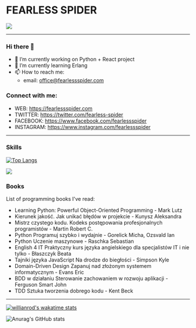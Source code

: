 # FEARLESS SPIDER

<a href="https://www.codewars.com/users/fearless-spider"><img src="https://www.codewars.com/users/fearless-spider/badges/large"></a>

---

### Hi there 👋

* 🔭 I’m currently working on Python + React project
* 🌱 I’m currently learning Erlang
* 📫 How to reach me: 
  * email: office@fearlessspider.com


### Connect with me:

* WEB: https://fearlessspider.com
* TWITTER: https://twitter.com/fearless-spider
* FACEBOOK: https://www.facebook.com/fearlessspider
* INSTAGRAM: https://www.instagram.com/fearlessspider

---
### Skills

[![Top Langs](https://github-readme-stats.vercel.app/api/top-langs/?username=fearless-spider)](https://github.com/anuraghazra/github-readme-stats)

<img
  src="https://cr-skills-chart-widget.azurewebsites.net/api/api?username=fearless-spider&width=820"
/>

### Books
List of programming books I've read:
* Learning Python: Powerful Object-Oriented Programming - Mark Lutz
* Kierunek jakość. Jak unikać błędów w projekcie - Kunysz Aleksandra
* Mistrz czystego kodu. Kodeks postępowania profesjonalnych programistów - Martin Robert C.
* Python Programuj szybko i wydajnie - Gorelick Micha, Ozsvald Ian
* Python Uczenie maszynowe - Raschka Sebastian
* English 4 IT Praktyczny kurs języka angielskiego dla specjalistów IT i nie tylko - Błaszczyk Beata
* Tajniki języka JavaScript Na drodze do biegłości - Simpson Kyle
* Domain-Driven Design Zapanuj nad złożonym systemem informatycznym - Evans Eric
* BDD w działaniu Sterowanie zachowaniem w rozwoju aplikacji - Ferguson Smart John
* TDD Sztuka tworzenia dobrego kodu - Kent Beck

---

[![willianrod's wakatime stats](https://github-readme-stats.vercel.app/api/wakatime?username=68fd9ce6-70a4-4c0f-b049-701e63ac83a9)](https://github.com/anuraghazra/github-readme-stats)

![Anurag's GitHub stats](https://github-readme-stats.vercel.app/api?username=fearless-spider&show_icons=true)
